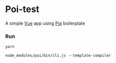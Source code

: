 # Poi-test

A simple [Vue](https://github.com/vuejs/vue) app using [Poi](https://github.com/egoist/poi) boilerplate
### Run
```yarn```

```node_modules/poi/bin/cli.js --template-compiler```

